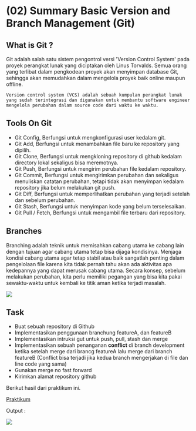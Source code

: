 # (02) Summary Basic Version and Branch Management (Git)

## What is Git ?

Git adalah salah satu sistem pengontrol versi 'Version Control System' pada proyek perangkat lunak yang diciptakan oleh Linus Torvalds. Semua orang yang terlibat dalam pengkodean proyek akan menyimpan database Git, sehingga akan memudahkan dalam mengelola proyek baik online maupun offline.

```
Version control system (VCS) adalah sebuah kumpulan perangkat lunak yang sudah terintegrasi dan digunakan untuk membantu software engineer mengelola perubahan dalam source code dari waktu ke waktu. 
```

## Tools On Git

- Git Config, Berfungsi untuk mengkonfigurasi user kedalam git.
- Git Add, Berfungsi untuk menambahkan file baru ke repository yang dipilih.
- Git Clone, Berfungsi untuk mengkloning repository di github kedalam directory lokal sekaligus bisa meremotnya. 
- Git Push, Berfungsi untuk mengirim perubahan file kedalam repository.
- Git Commit, Berfungsi untuk mengirimkan perubahan dan sekaligus menuliskan catatan perubahan, tetapi tidak akan menyimpan kedalam repository jika belum melakukan git push.
- Git Diff, Berfungsi untuk memperlihatkan perubahan yang terjadi setelah dan sebelum perubahan.
- Git Stash, Berfungsi untuk menyimpan kode yang belum terselesaikan.
- Git Pull / Fetch, Berfungsi untuk mengambil file terbaru dari repository.

## Branches

Branching adalah teknik untuk memisahkan cabang utama ke cabang lain dengan tujuan agar cabang utama tetap bisa dijaga kondisinya. Menjaga kondisi cabang utama agar tetap stabil atau baik sangatlah penting dalam pengelolaan file karena kita tidak pernah tahu akan ada aktivitas apa kedepannya yang dapat merusak cabang utama. Secara konsep, sebelum melakukan perubahan, kita perlu memiliki pegangan yang bisa kita pakai sewaktu-waktu untuk kembali ke titik aman ketika terjadi masalah.

<a><img src="https://i.imgur.com/afHhIH4.png" /></a>

## Task

- Buat sebuah repository di Github
- Implementasikan penggunaan branchung featureA, dan featureB
- Implementasikan intruksi gut untuk push, pull, stash dan merge
- Implementasikan sebuah penanganan **conflict** di branch development ketika setelah merge dari brancg featureA lalu merge dari branch featureB (Conflict bisa terjadi jika kedua branch mengerjakan di file dan line code yang sama)
- Gunakan merge no fast forward
- Kirimkan alamat repository github

Berikut hasil dari praktikum ini.

[Praktikum](https://github.com/dwikyfahlavi/Alterra-task1)

Output :

<a><img src="https://i.imgur.com/tSfW4Uu.png" /></a>
